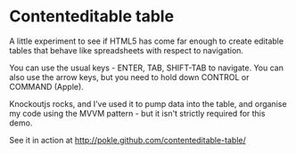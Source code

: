 Contenteditable table
====

A little experiment to see if HTML5 has come far enough to create editable tables that behave like spreadsheets with respect to navigation.

You can use the usual keys - ENTER, TAB, SHIFT-TAB to navigate. You can also use the arrow keys, but you need to hold down CONTROL or COMMAND (Apple).

Knockoutjs rocks, and I've used it to pump data into the table, and organise my code using the MVVM pattern - but it isn't strictly required for this demo.

See it in action at http://pokle.github.com/contenteditable-table/
